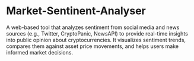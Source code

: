 # Market-Sentinent-Analyser
A web-based tool that analyzes sentiment from social media and news sources (e.g., Twitter, CryptoPanic, NewsAPI) to provide real-time insights into public opinion about cryptocurrencies. It visualizes sentiment trends, compares them against asset price movements, and helps users make informed market decisions.
